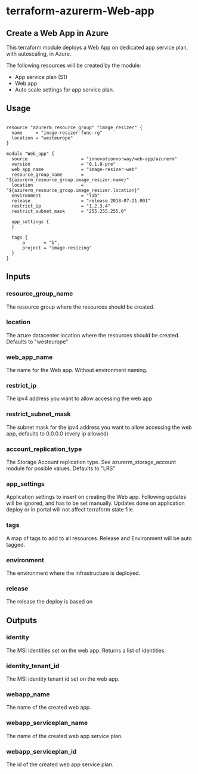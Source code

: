 # terraform-azurerm-Web-app

## Create a Web App in Azure

This terraform module deploys a Web App on dedicated app service plan, with autoscaling, in Azure. 

The following resources will be created by the module:
- App service plan (S1)
- Web app
- Auto scale settings for app service plan. 


## Usage

```hcl

resource "azurerm_resource_group" "image_resizer" {
  name     = "image-resizer-func-rg"
  location = "westeurope"
}

module "Web_app" {
  source                    = "innovationnorway/web-app/azurerm"
  version                   = "0.1.0-pre"
  web_app_name              = "image-resizer-web"
  resource_group_name       = "${azurerm_resource_group.image_resizer.name}"
  location                  = "${azurerm_resource_group.image_resizer.location}"
  environment               = "lab"
  release                   = "release 2018-07-21.001"
  restrict_ip               = "1.2.3.4"
  restrict_subnet_mask      = "255.255.255.0"
  
  app_settings {
  }

  tags {
      a       = "b",
      project = "image-resizing"
  }
}

```

## Inputs

### resource_group_name
The resource group where the resources should be created.

### location
The azure datacenter location where the resources should be created. Defaults to "westeurope"

### web_app_name
The name for the Web app. Without environment naming.

### restrict_ip
The ipv4 address you want to allow accessing the web app

### restrict_subnet_mask
The subnet mask for the ipv4 address you want to allow accessing the web app, defaults to 0.0.0.0 (every ip allowed)

### account_replication_type
The Storage Account replication type. See azurerm_storage_account module for posible values.
Defaults to "LRS"

### app_settings
Application settings to insert on creating the Web app. Following updates will be ignored, and has to be set manually. Updates done on application deploy or in portal will not affect terraform state file.
 
### tags
A map of tags to add to all resources. Release and Environment will be auto tagged. 

### environment
The environment where the infrastructure is deployed.

### release
The release the deploy is based on



## Outputs

### identity
The MSI identities set on the web app. Returns a list of identities.

### identity_tenant_id
The MSI identity tenant id set on the web app.

### webapp_name
The name of the created web app.

### webapp_serviceplan_name
The name of the created web app service plan.

### webapp_serviceplan_id
The id of the created web app service plan.
